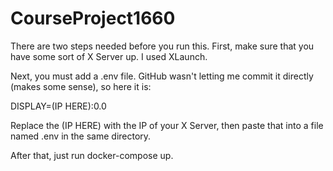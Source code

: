 # CourseProject1660

There are two steps needed before you run this.  First, make sure that you have some sort of X Server up.  I used XLaunch.

Next, you must add a .env file.  GitHub wasn't letting me commit it directly (makes some sense), so here it is: 

DISPLAY=(IP HERE):0.0
  
Replace the (IP HERE) with the IP of your X Server, then paste that into a file named .env in the same directory.
  
After that, just run docker-compose up.
